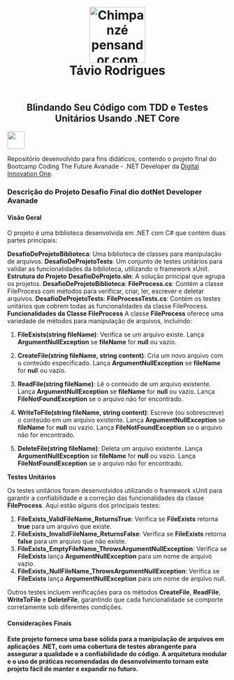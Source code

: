 <h1 align="center">
   <br> 
     <img alt="Chimpanzé pensandor com fone de ouvido" width="128px" src="https://i.pinimg.com/originals/19/b6/00/19b600f458814345a73b8ede8a4bb757.jpg"></a><br>
    <span>  Távio Rodrigues</span>
</h1>

<h2 align="center">
   <br>
    <span>Blindando Seu Código com TDD e Testes Unitários Usando .NET Core</span>
</h2>

<a href="https://www.dio.me/">
     <img align="center" width="40px" src="https://hermes.digitalinnovation.one/assets/diome/logo-minimized.png">
</a>

Repositório desenvolvido para fins didáticos, contendo o projeto final do Bootcamp Coding The Future Avanade - .NET Developer da [Digital Innovation One](https://www.dio.me/).

<h3>Descrição do Projeto Desafio Final dio dotNet Developer Avanade</h3>

<h4>Visão Geral</h4>
O projeto é uma biblioteca desenvolvida em .NET com C# que contém duas partes principais:

**DesafioDeProjetoBiblioteca**: Uma biblioteca de classes para manipulação de arquivos.
**DesafioDeProjetoTests**: Um conjunto de testes unitários para validar as funcionalidades da biblioteca, utilizando o framework xUnit.
**Estrutura do Projeto**
**DesafioDeProjeto.sln**: A solução principal que agrupa os projetos.
**DesafioDeProjetoBiblioteca**:
**FileProcess.cs**: Contém a classe FileProcess com métodos para verificar, criar, ler, escrever e deletar arquivos.
**DesafioDeProjetoTests**:
**FileProcessTests.cs**: Contém os testes unitários que cobrem todas as funcionalidades da classe FileProcess.
**Funcionalidades da Classe FileProcess**
A classe **FileProcess** oferece uma variedade de métodos para manipulação de arquivos, incluindo:

1. **FileExists(string fileName)**: Verifica se um arquivo existe.
Lança **ArgumentNullException** se **fileName** for **null** ou vazio.

2. **CreateFile(string fileName, string content)**: Cria um novo arquivo com o conteúdo especificado.
Lança **ArgumentNullException** se **fileName** for **nul**l ou vazio.

3. **ReadFile(string fileName)**: Lê o conteúdo de um arquivo existente.
Lança **ArgumentNullException** se **fileName** for **null** ou vazio.
Lança **FileNotFoundException** se o arquivo não for encontrado.

4. **WriteToFile(string fileName, string content)**: Escreve (ou sobrescreve) o conteúdo em um arquivo existente.
Lança **ArgumentNullException** se **fileName** for **null** ou vazio.
Lança **FileNotFoundException** se o arquivo não for encontrado.

5. **DeleteFile(string fileName)**: Deleta um arquivo existente.
Lança **ArgumentNullException** se **fileName** for **null** ou vazio.
Lança **FileNotFoundException** se o arquivo não for encontrado.

**Testes Unitários**

Os testes unitários foram desenvolvidos utilizando o framework xUnit para garantir a confiabilidade e a correção das funcionalidades da classe **FileProcess**. Aqui estão alguns dos principais testes:

1. **FileExists_ValidFileName_ReturnsTrue**: Verifica se **FileExists** retorna **true** para um arquivo que existe.
2. **FileExists_InvalidFileName_ReturnsFalse**: Verifica se **FileExists** retorna **false** para um arquivo que não existe.
3. **FileExists_EmptyFileName_ThrowsArgumentNullException**: Verifica se **FileExists** lança **ArgumentNullException** para um nome de arquivo vazio.
4. **FileExists_NullFileName_ThrowsArgumentNullException**: Verifica se **FileExists** lança **ArgumentNullException** para um nome de arquivo null.

Outros testes incluem verificações para os métodos **CreateFile**, **ReadFile**, **WriteToFile** e **DeleteFile**, garantindo que cada funcionalidade se comporte corretamente sob diferentes condições.


<h4>Considerações Finais<h4>
Este projeto fornece uma base sólida para a manipulação de arquivos em aplicações .NET, com uma cobertura de testes abrangente para assegurar a qualidade e a confiabilidade do código. A arquitetura modular e o uso de práticas recomendadas de desenvolvimento tornam este projeto fácil de manter e expandir no futuro.